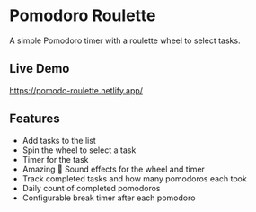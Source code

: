 # Pomodoro Roulette

A simple Pomodoro timer with a roulette wheel to select tasks.

## Live Demo
https://pomodo-roulette.netlify.app/

## Features

- Add tasks to the list
- Spin the wheel to select a task
- Timer for the task
- Amazing :tada: Sound effects for the wheel and timer
- Track completed tasks and how many pomodoros each took
- Daily count of completed pomodoros
- Configurable break timer after each pomodoro
